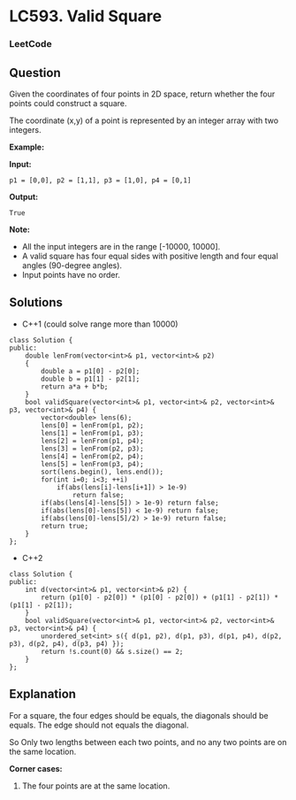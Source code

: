 # LC593. Valid Square

### LeetCode

## Question

Given the coordinates of four points in 2D space, return whether the four points could construct a square.

The coordinate (x,y) of a point is represented by an integer array with two integers.

**Example:**

**Input:** 

```
p1 = [0,0], p2 = [1,1], p3 = [1,0], p4 = [0,1]
```

**Output:** 

```
True
```

**Note:**

* All the input integers are in the range [-10000, 10000].
* A valid square has four equal sides with positive length and four equal angles (90-degree angles).
* Input points have no order.

## Solutions

* C++1 (could solve range more than 10000)
```
class Solution {
public:
    double lenFrom(vector<int>& p1, vector<int>& p2)
    {
        double a = p1[0] - p2[0];
        double b = p1[1] - p2[1];
        return a*a + b*b;
    }
    bool validSquare(vector<int>& p1, vector<int>& p2, vector<int>& p3, vector<int>& p4) {
        vector<double> lens(6);
        lens[0] = lenFrom(p1, p2);
        lens[1] = lenFrom(p1, p3);
        lens[2] = lenFrom(p1, p4);
        lens[3] = lenFrom(p2, p3);
        lens[4] = lenFrom(p2, p4);
        lens[5] = lenFrom(p3, p4);
        sort(lens.begin(), lens.end());
        for(int i=0; i<3; ++i)
            if(abs(lens[i]-lens[i+1]) > 1e-9)
                return false;
        if(abs(lens[4]-lens[5]) > 1e-9) return false;
        if(abs(lens[0]-lens[5]) < 1e-9) return false;
        if(abs(lens[0]-lens[5]/2) > 1e-9) return false;
        return true;
    }
};
```

* C++2
```
class Solution {
public:
    int d(vector<int>& p1, vector<int>& p2) {
        return (p1[0] - p2[0]) * (p1[0] - p2[0]) + (p1[1] - p2[1]) * (p1[1] - p2[1]);
    }
    bool validSquare(vector<int>& p1, vector<int>& p2, vector<int>& p3, vector<int>& p4) {
        unordered_set<int> s({ d(p1, p2), d(p1, p3), d(p1, p4), d(p2, p3), d(p2, p4), d(p3, p4) });
        return !s.count(0) && s.size() == 2;
    }
};
```

## Explanation

For a square, the four edges should be equals, the diagonals should be equals. The edge should not equals the diagonal.

So Only two lengths between each two points, and no any two points are on the same location.

**Corner cases:**

1. The four points are at the same location.
